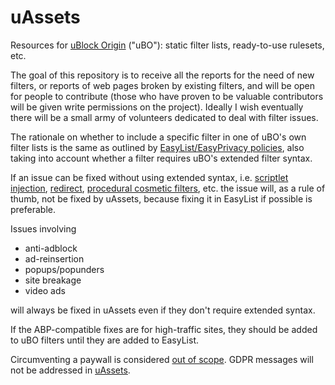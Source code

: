 # uAssets
Resources for [uBlock Origin](https://github.com/gorhill/uBlock) ("uBO"): static filter lists, ready-to-use rulesets, etc.

The goal of this repository is to receive all the reports for the need of new filters, or reports of web pages broken by existing filters, and will be open for people to contribute (those who have proven to be valuable contributors will be given write permissions on the project). Ideally I wish eventually there will be a small army of volunteers dedicated to deal with filter issues.

The rationale on whether to include a specific filter in one of uBO's own filter lists is the same as outlined by [EasyList/EasyPrivacy policies](https://easylist.to/pages/policy.html), also taking into account whether a filter requires uBO's extended filter syntax.

If an issue can be fixed without using extended syntax, i.e. [scriptlet injection](https://github.com/gorhill/uBlock/wiki/Static-filter-syntax#scriptlet-injection), [redirect](https://github.com/gorhill/uBlock/wiki/Static-filter-syntax#redirect), [procedural cosmetic filters](https://github.com/gorhill/uBlock/wiki/Static-filter-syntax#procedural-cosmetic-filters), etc. the issue will, as a rule of thumb, not be fixed by uAssets, because fixing it in EasyList if possible is preferable.

Issues involving

- anti-adblock
- ad-reinsertion
- popups/popunders
- site breakage
- video ads

will always be fixed in uAssets even if they don't require extended syntax.


If the ABP-compatible fixes are for high-traffic sites, they should be added to uBO filters until they are added to EasyList.

Circumventing a paywall is considered [out of scope](https://github.com/uBlockOrigin/uAssets/issues/2317#issuecomment-392009540). GDPR messages will not be addressed in [uAssets](https://github.com/uBlockOrigin/uAssets/issues/4123#issuecomment-439232886).
